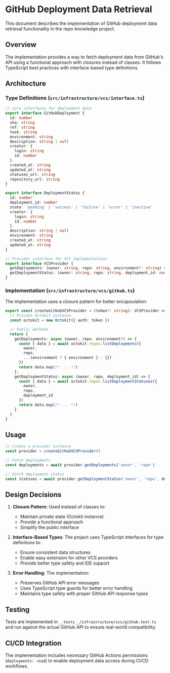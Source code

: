 # GitHub Deployment Data Retrieval

This document describes the implementation of GitHub deployment data retrieval functionality in the repo-knowledge project.

## Overview

The implementation provides a way to fetch deployment data from GitHub's API using a functional approach with closures instead of classes. It follows TypeScript best practices with interface-based type definitions.

## Architecture

### Type Definitions (`src/infrastructure/vcs/interface.ts`)

```typescript
// Core interfaces for deployment data
export interface GitHubDeployment {
  id: number
  sha: string
  ref: string
  task: string
  environment: string
  description: string | null
  creator: {
    login: string
    id: number
  }
  created_at: string
  updated_at: string
  statuses_url: string
  repository_url: string
}

export interface DeploymentStatus {
  id: number
  deployment_id: number
  state: 'pending' | 'success' | 'failure' | 'error' | 'inactive'
  creator: {
    login: string
    id: number
  }
  description: string | null
  environment: string
  created_at: string
  updated_at: string
}

// Provider interface for VCS implementations
export interface VCSProvider {
  getDeployments: (owner: string, repo: string, environment?: string) => Promise<GitHubDeployment[]>
  getDeploymentStatus: (owner: string, repo: string, deployment_id: number) => Promise<DeploymentStatus[]>
}
```

### Implementation (`src/infrastructure/vcs/github.ts`)

The implementation uses a closure pattern for better encapsulation:

```typescript
export const createGitHubVCSProvider = (token?: string): VCSProvider => {
  // Private Octokit instance
  const octokit = new Octokit({ auth: token })

  // Public methods
  return {
    getDeployments: async (owner, repo, environment?) => {
      const { data } = await octokit.repos.listDeployments({ 
        owner, 
        repo, 
        ...(environment ? { environment } : {}) 
      })
      return data.map(/* ... */)
    },
    getDeploymentStatus: async (owner, repo, deployment_id) => {
      const { data } = await octokit.repos.listDeploymentStatuses({
        owner,
        repo,
        deployment_id
      })
      return data.map(/* ... */)
    }
  }
}
```

## Usage

```typescript
// Create a provider instance
const provider = createGitHubVCSProvider()

// Fetch deployments
const deployments = await provider.getDeployments('owner', 'repo')

// Fetch deployment status
const statuses = await provider.getDeploymentStatus('owner', 'repo', deploymentId)
```

## Design Decisions

1. **Closure Pattern**: Used instead of classes to:
   - Maintain private state (Octokit instance)
   - Provide a functional approach
   - Simplify the public interface

2. **Interface-Based Types**: The project uses TypeScript interfaces for type definitions to:
   - Ensure consistent data structures
   - Enable easy extension for other VCS providers
   - Provide better type safety and IDE support

3. **Error Handling**: The implementation:
   - Preserves GitHub API error messages
   - Uses TypeScript type guards for better error handling
   - Maintains type safety with proper GitHub API response types

## Testing

Tests are implemented in `__tests__/infrastructure/vcs/github.test.ts` and run against the actual GitHub API to ensure real-world compatibility.

## CI/CD Integration

The implementation includes necessary GitHub Actions permissions (`deployments: read`) to enable deployment data access during CI/CD workflows.
